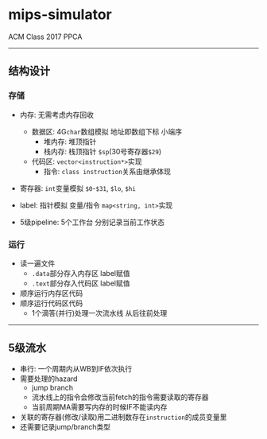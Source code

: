 # mips-simulator
ACM Class 2017 PPCA

--------------------------------

## 结构设计

### 存储
- 内存: 无需考虑内存回收
    - 数据区: 4G`char`数组模拟 地址即数组下标 小端序
        - 堆内存: 堆顶指针
        - 栈内存: 栈顶指针 `$sp`(30号寄存器`$29`)
    - 代码区: `vector<instruction*>`实现
        - 指令: `class instruction`关系由继承体现

- 寄存器: `int`变量模拟 `$0`-`$31`, `$lo`, `$hi`
- label: 指针模拟 变量/指令 `map<string, int>`实现
- 5级pipeline: 5个工作台 分别记录当前工作状态

### 运行
- 读一遍文件
    - `.data`部分存入内存区 label赋值
    - `.text`部分存入代码区 label赋值
- 顺序运行内存区代码
- 顺序运行代码区代码
    - 1个滴答(并行)处理一次流水线 从后往前处理
    
-----------------------------------

## 5级流水
- 串行: 一个周期内从WB到IF依次执行
- 需要处理的hazard
    - jump branch
    - 流水线上的指令会修改当前fetch的指令需要读取的寄存器
    - 当前周期MA需要写内存的时候IF不能读内存
- 关联的寄存器(修改/读取)用二进制数存在`instruction`的成员变量里
- 还需要记录jump/branch类型

